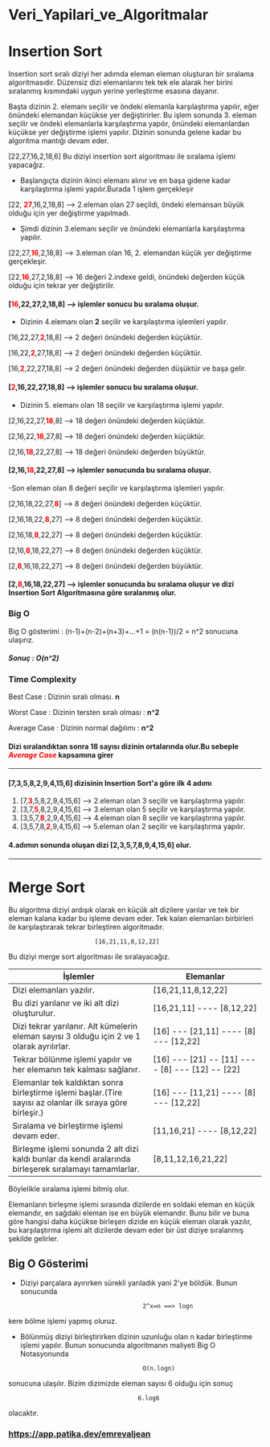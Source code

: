 # Veri_Yapilari_ve_Algoritmalar


# Insertion Sort

Insertion sort sıralı diziyi her adımda eleman eleman oluşturan bir sıralama algoritmasıdır.
Düzensiz dizi elemanlarını tek tek ele alarak her birini sıralanmış kısmındaki uygun yerine yerleştirme esasına dayanır.

Başta dizinin 2. elemanı seçilir ve öndeki elemanla karşılaştırma yapılır, eğer önündeki elemandan küçükse yer değiştirirler.
Bu işlem sonunda 3. eleman seçilir ve öndeki elemanlarla karşılaştırma yapılır, önündeki elemanlardan küçükse yer değiştirme işlemi yapılır.
Dizinin sonunda gelene kadar bu algoritma mantığı devam eder.

[22,27,16,2,18,6] Bu diziyi insertion sort algoritması ile sıralama işlemi yapacağız.

- Başlangıçta dizinin ikinci elemanı alınır ve en başa gidene kadar karşılaştırma işlemi yapılır.Burada 1 işlem gerçekleşir
        
[22, <span style ="color:red">**27**</span>,16,2,18,8]  --> 2.eleman olan 27 seçildi, öndeki elemansan büyük olduğu için yer değiştirme yapılmadı.

- Şimdi dizinin 3.elemanı seçilir ve önündeki elemanlarla karşılaştırma yapılır.

[22,27,<span style="color:red">**16**</span>,2,18,8] --> 3.eleman olan 16, 2. elemandan küçük yer değiştirme gerçekleşir.

[22,<span style="color:red">**16**</span>,27,2,18,8] --> 16 değeri 2.indexe geldi, önündeki değerden küçük olduğu için tekrar yer değiştirilir.

#### [<span style="color:red">**16**</span>,22,27,2,18,8] --> işlemler sonucu bu sıralama oluşur.

- Dizinin 4.elemanı olan **2** seçilir ve karşılaştırma işlemleri yapılır.

[16,22,27,<span style="color:red">**2**</span>,18,8] --> 2 değeri önündeki değerden küçüktür.

[16,22,<span style="color:red">**2**</span>,27,18,8] --> 2 değeri önündeki değerden küçüktür.

[16,<span style="color:red">**2**</span>,22,27,18,8] --> 2 değeri önündeki değerden düşüktür ve başa gelir.

#### [<span style="color:red">**2**</span>,16,22,27,18,8] --> işlemler sonucu bu sıralama oluşur.

- Dizinin 5. elemanı olan 18 seçilir ve karşılaştırma işlemi yapılır.

[2,16,22,27,<span style="color:red">**18**</span>,8] --> 18 değeri önündeki değerden küçüktür.

[2,16,22,<span style="color:red">**18**</span>,27,8] --> 18 değeri önündeki değerden küçüktür.

[2,16,<span style="color:red">**18**</span>,22,27,8] --> 18 değeri önündeki değerden büyüktür.

#### [2,16,<span style="color:red">**18**</span>,22,27,8] --> işlemler sonucunda bu sıralama oluşur.

-Son eleman olan 8 değeri seçilir ve karşılaştırma işlemleri yapılır.

[2,16,18,22,27,<span style="color:red">**8**</span>] --> 8 değeri önündeki değerden küçüktür.

[2,16,18,22,<span style="color:red">**8**</span>,27] --> 8 değeri önündeki değerden küçüktür.

[2,16,18,<span style="color:red">**8**</span>,22,27] --> 8 değeri önündeki değerden küçüktür.

[2,16,<span style="color:red">**8**</span>,18,22,27] --> 8 değeri önündeki değerden küçüktür.

[2,<span style="color:red">**8**</span>,16,18,22,27] --> 8 değeri önündeki değerden büyüktür.

#### [2,<span style="color:red">**8**</span>,16,18,22,27] --> işlemler sonucunda bu sıralama oluşur ve dizi Insertion Sort Algoritmasına göre sıralanmış olur.


### Big O

Big O gösterimi : (n-1)+(n-2)+(n+3)+...+1 = (n(n-1))/2 = n^2 sonucuna ulaşırız.
 ##### Sonuç : O(n^2)

### Time Complexity

Best Case : Dizinin sıralı olması. **n**

Worst Case : Dizinin tersten sıralı olması : **n^2**

Average Case : Dizinin normal dağılımı : **n^2**

#### Dizi sıralandıktan sonra 18 sayısı dizinin ortalarında olur.Bu sebeple <span style ="color:red">***Average Case***</span> kapsamına girer

-----

#### [7,3,5,8,2,9,4,15,6] dizisinin Insertion Sort'a göre ilk 4 adımı

1. [7,<span style="color:red">**3**</span>,5,8,2,9,4,15,6] --> 2.eleman olan 3 seçilir ve karşılaştırma yapılır.
2. [3,7,<span style="color:red">**5**</span>,8,2,9,4,15,6] --> 3.eleman olan 5 seçilir ve karşılaştırma yapılır.
3. [3,5,7,<span style="color:red">**8**</span>,2,9,4,15,6] --> 4.eleman olan 8 seçilir ve karşılaştırma yapılır.
4. [3,5,7,8,<span style="color:red">**2**</span>,9,4,15,6] --> 5.eleman olan 2 seçilir ve karşılaştırma yapılır.

#### 4.adımın sonunda oluşan dizi [2,3,5,7,8,9,4,15,6] olur.



---
# Merge Sort

Bu algoritma diziyi ardışık olarak en küçük alt dizilere yarılar ve tek bir eleman kalana kadar bu işleme devam eder. 
Tek kalan elemanları birbirleri ile karşılaştırarak tekrar birleştiren algoritmadır.
 
                            [16,21,11,8,12,22] 

Bu diziyi merge sort algoritması ile sıralayacağız.

| İşlemler                                                                                                   | Elemanlar                             |
|------------------------------------------------------------------------------------------------------------|---------------------------------------|
| Dizi elemanları yazılır.                                                                                   | [16,21,11,8,12,22]                    |
| Bu dizi yarılanır ve iki alt dizi oluşturulur.                                                             | [16,21,11]  ---- [8,12,22]            |
| Dizi tekrar yarılanır. Alt kümelerin eleman sayısı 3 olduğu için 2 ve 1 olarak ayrılırlar.                 | [16] --- [21,11] ---- [8] --- [12,22] |
| Tekrar bölünme işlemi yapılır ve her elemanın tek kalması sağlanır.                                        | [16] --- [21] -- [11] ---- [8] --- [12] -- [22] |
| Elemanlar tek kaldıktan sonra birleştirme işlemi başlar.(Tire sayısı az olanlar ilk sıraya göre birleşir.) | [16] --- [11,21] ---- [8] --- [12,22] |
| Sıralama ve birleştirme işlemi devam eder.                                                                 | [11,16,21] ---- [8,12,22] |
| Birleşme işlemi sonunda 2 alt dizi kaldı bunlar da kendi aralarında birleşerek sıralamayı tamamlarlar.     | [8,11,12,16,21,22] |

Böylelikle sıralama işlemi bitmiş olur.

Elemanların birleşme işlemi sırasında dizilerde en soldaki eleman en küçük elemandır, en sağdaki eleman ise en büyük elemandır.
Bunu bilir ve buna göre hangisi daha küçükse birleşen dizide en küçük eleman olarak yazılır, bu karşılaştırma işlemi alt dizilerde devam eder bir üst diziye sıralanmış şekilde gelirler.

## Big O Gösterimi 

- Diziyi parçalara ayırırken sürekli yarıladık yani 2'ye böldük. Bunun sonucunda

                                        2^x=n ==> logn
kere bölme işlemi yapmış oluruz.

- Bölünmüş diziyi birleştirirken dizinin uzunluğu olan n kadar birleştirme işlemi yapılır.
Bunun sonucunda algoritmanın maliyeti Big O Notasyonunda

                                        O(n.logn)

sonucuna ulaşılır.
Bizim dizimizde eleman sayısı 6 olduğu için sonuç
 
                                        6.log6 

olacaktır.

### https://app.patika.dev/emrevaljean

